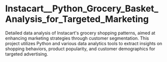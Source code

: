 # Instacart__Python_Grocery_Basket_Analysis_for_Targeted_Marketing
Detailed data analysis of Instacart's grocery shopping patterns, aimed at enhancing marketing strategies through customer segmentation. This project utilizes Python and various data analytics tools to extract insights on shopping behaviors, product popularity, and customer demographics for targeted advertising.
